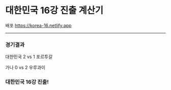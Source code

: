 # 대한민국 16강 진출 계산기

배포 https://korea-16.netlify.app

---

### 경기결과

대한민국 2 vs 1 포르투갈

가나 0 vs 2 우루과이
   
### 대한민국 16강 진출!